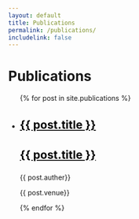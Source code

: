 ```yaml
---
layout: default
title: Publications
permalink: /publications/
includelink: false
---
```


<h1>Publications</h1>

  <ul class="posts">
    {% for post in site.publications %}
      <li>
        <a href="{{post.paperurl}}"><h3 style="color:black;font-size:23px;">{{ post.title }}</h3> </a>
        <a href="{{post.url}}"><h3 style="color:black;font-size:23px;">{{ post.title }}</h3> </a>
        <p>{{ post.auther}}</p> 
        <p>{{ post.venue}}</p> 
      </li>
    {% endfor %}
  </ul>
